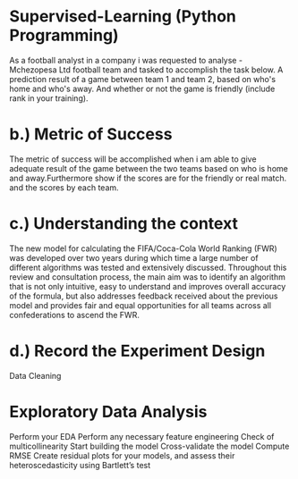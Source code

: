 # Supervised-Learning (Python Programming)
As a football analyst in a company i was requested to analyse - Mchezopesa Ltd football team and tasked to accomplish the task below.
A prediction result of a game between team 1 and team 2, based on who's home and who's away.
And whether or not the game is friendly (include rank in your training).

# b.) Metric of Success
The metric of success will be accomplished when i am able to give adequate result of the game between the two teams based on who is home and away.Furthermore show if the scores are for the friendly or real match. and the scores by each team.

# c.) Understanding the context
The new model for calculating the FIFA/Coca-Cola World Ranking (FWR) was developed over two years during which time a large number of different algorithms was tested and extensively discussed. Throughout this review and consultation process, the main aim was to identify an algorithm that is not only intuitive, easy to understand and improves overall accuracy of the formula, but also addresses feedback received about the previous model and provides fair and equal opportunities for all teams across all confederations to ascend the FWR.

# d.) Record the Experiment Design
Data Cleaning

# Exploratory Data Analysis
Perform your EDA
Perform any necessary feature engineering
Check of multicollinearity
Start building the model
Cross-validate the model
Compute RMSE
Create residual plots for your models, and assess their heteroscedasticity using Bartlett’s test
